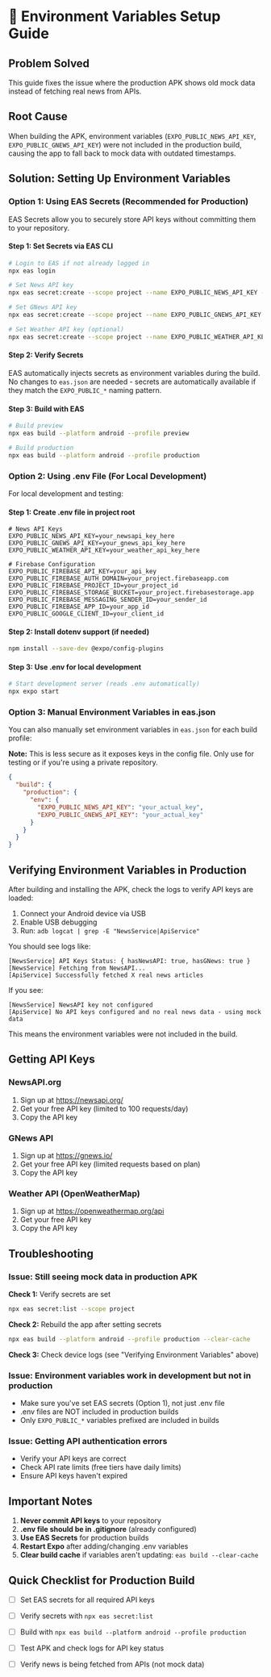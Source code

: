 # 🔑 Environment Variables Setup Guide

## Problem Solved
This guide fixes the issue where the production APK shows old mock data instead of fetching real news from APIs.

## Root Cause
When building the APK, environment variables (`EXPO_PUBLIC_NEWS_API_KEY`, `EXPO_PUBLIC_GNEWS_API_KEY`) were not included in the production build, causing the app to fall back to mock data with outdated timestamps.

## Solution: Setting Up Environment Variables

### Option 1: Using EAS Secrets (Recommended for Production)

EAS Secrets allow you to securely store API keys without committing them to your repository.

#### Step 1: Set Secrets via EAS CLI
```bash
# Login to EAS if not already logged in
npx eas login

# Set News API key
npx eas secret:create --scope project --name EXPO_PUBLIC_NEWS_API_KEY --value your_newsapi_key_here --type string

# Set GNews API key
npx eas secret:create --scope project --name EXPO_PUBLIC_GNEWS_API_KEY --value your_gnews_api_key_here --type string

# Set Weather API key (optional)
npx eas secret:create --scope project --name EXPO_PUBLIC_WEATHER_API_KEY --value your_weather_api_key_here --type string
```

#### Step 2: Verify Secrets
EAS automatically injects secrets as environment variables during the build. No changes to `eas.json` are needed - secrets are automatically available if they match the `EXPO_PUBLIC_*` naming pattern.

#### Step 3: Build with EAS
```bash
# Build preview
npx eas build --platform android --profile preview

# Build production
npx eas build --platform android --profile production
```

### Option 2: Using .env File (For Local Development)

For local development and testing:

#### Step 1: Create .env file in project root
```env
# News API Keys
EXPO_PUBLIC_NEWS_API_KEY=your_newsapi_key_here
EXPO_PUBLIC_GNEWS_API_KEY=your_gnews_api_key_here
EXPO_PUBLIC_WEATHER_API_KEY=your_weather_api_key_here

# Firebase Configuration
EXPO_PUBLIC_FIREBASE_API_KEY=your_api_key
EXPO_PUBLIC_FIREBASE_AUTH_DOMAIN=your_project.firebaseapp.com
EXPO_PUBLIC_FIREBASE_PROJECT_ID=your_project_id
EXPO_PUBLIC_FIREBASE_STORAGE_BUCKET=your_project.firebasestorage.app
EXPO_PUBLIC_FIREBASE_MESSAGING_SENDER_ID=your_sender_id
EXPO_PUBLIC_FIREBASE_APP_ID=your_app_id
EXPO_PUBLIC_GOOGLE_CLIENT_ID=your_client_id
```

#### Step 2: Install dotenv support (if needed)
```bash
npm install --save-dev @expo/config-plugins
```

#### Step 3: Use .env for local development
```bash
# Start development server (reads .env automatically)
npx expo start
```

### Option 3: Manual Environment Variables in eas.json

You can also manually set environment variables in `eas.json` for each build profile:

**Note:** This is less secure as it exposes keys in the config file. Only use for testing or if you're using a private repository.

```json
{
  "build": {
    "production": {
      "env": {
        "EXPO_PUBLIC_NEWS_API_KEY": "your_actual_key",
        "EXPO_PUBLIC_GNEWS_API_KEY": "your_actual_key"
      }
    }
  }
}
```

## Verifying Environment Variables in Production

After building and installing the APK, check the logs to verify API keys are loaded:

1. Connect your Android device via USB
2. Enable USB debugging
3. Run: `adb logcat | grep -E "NewsService|ApiService"`

You should see logs like:
```
[NewsService] API Keys Status: { hasNewsAPI: true, hasGNews: true }
[NewsService] Fetching from NewsAPI...
[ApiService] Successfully fetched X real news articles
```

If you see:
```
[NewsService] NewsAPI key not configured
[ApiService] No API keys configured and no real news data - using mock data
```

This means the environment variables were not included in the build.

## Getting API Keys

### NewsAPI.org
1. Sign up at https://newsapi.org/
2. Get your free API key (limited to 100 requests/day)
3. Copy the API key

### GNews API
1. Sign up at https://gnews.io/
2. Get your free API key (limited requests based on plan)
3. Copy the API key

### Weather API (OpenWeatherMap)
1. Sign up at https://openweathermap.org/api
2. Get your free API key
3. Copy the API key

## Troubleshooting

### Issue: Still seeing mock data in production APK

**Check 1:** Verify secrets are set
```bash
npx eas secret:list --scope project
```

**Check 2:** Rebuild the app after setting secrets
```bash
npx eas build --platform android --profile production --clear-cache
```

**Check 3:** Check device logs (see "Verifying Environment Variables" above)

### Issue: Environment variables work in development but not in production

- Make sure you've set EAS secrets (Option 1), not just .env file
- .env files are NOT included in production builds
- Only `EXPO_PUBLIC_*` variables prefixed are included in builds

### Issue: Getting API authentication errors

- Verify your API keys are correct
- Check API rate limits (free tiers have daily limits)
- Ensure API keys haven't expired

## Important Notes

1. **Never commit API keys** to your repository
2. **.env file should be in .gitignore** (already configured)
3. **Use EAS Secrets** for production builds
4. **Restart Expo** after adding/changing .env variables
5. **Clear build cache** if variables aren't updating: `eas build --clear-cache`

## Quick Checklist for Production Build

- [ ] Set EAS secrets for all required API keys
- [ ] Verify secrets with `npx eas secret:list`
- [ ] Build with `npx eas build --platform android --profile production`
- [ ] Test APK and check logs for API key status
- [ ] Verify news is being fetched from APIs (not mock data)


